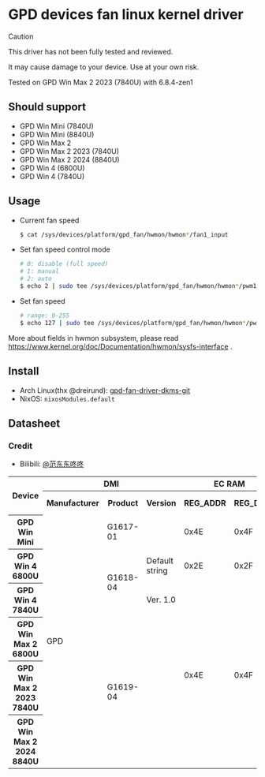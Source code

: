 # GPD devices fan linux kernel driver

> [!CAUTION]
> 
> This driver has not been fully tested and reviewed.
> 
> It may cause damage to your device. Use at your own risk.

Tested on GPD Win Max 2 2023 (7840U) with 6.8.4-zen1

## Should support

- GPD Win Mini (7840U)
- GPD Win Mini (8840U)
- GPD Win Max 2
- GPD Win Max 2 2023 (7840U)
- GPD Win Max 2 2024 (8840U)
- GPD Win 4 (6800U)
- GPD Win 4 (7840U)

## Usage

- Current fan speed
    ```bash
    $ cat /sys/devices/platform/gpd_fan/hwmon/hwmon*/fan1_input
    ```
- Set fan speed control mode
    ```bash
    # 0: disable (full speed)
    # 1: manual
    # 2: auto
    $ echo 2 | sudo tee /sys/devices/platform/gpd_fan/hwmon/hwmon*/pwm1_enable
    ```
- Set fan speed
    ```bash
    # range: 0-255
    $ echo 127 | sudo tee /sys/devices/platform/gpd_fan/hwmon/hwmon*/pwm1
    ```

More about fields in hwmon subsystem, please read https://www.kernel.org/doc/Documentation/hwmon/sysfs-interface .

## Install

- Arch Linux(thx @dreirund): [gpd-fan-driver-dkms-git](https://aur.archlinux.org/packages/gpd-fan-driver-dkms-git)
- NixOS: `nixosModules.default`

## Datasheet

### Credit

- Bilibili: [@范东东咚咚](https://space.bilibili.com/361065271)

<table>
  <col />
  <col span="2" />
  <col />
  <col span="2" />
  <col span="2" />
  <col />
  <col />
  <tr>
    <th rowspan="2">Device</th>
    <th colspan="3">DMI</th>
    <th colspan="2">EC RAM</th>
    <th rowspan="2">Read (rpm)</th>
    <th colspan="3">Write (pwm)</th>
  </tr>
  <tr>
    <th>Manufacturer</th>
    <th>Product</th>
    <th>Version</th>
    <th>REG_ADDR</th>
    <th>REG_DATA</th>
    <th></th>
    <th>Max</th>
    <th>Auto (=0)</th>
  </tr>
  <tr>
    <th>GPD Win Mini</th>
    <td rowspan="6">GPD</td>
    <td>G1617-01</td>
    <td></td>
    <td>0x4E</td>
    <td>0x4F</td>
    <td>0x0478</td>
    <td>0x047A</td>
    <td>244</td>
    <td>0x047A</td>
  </tr>
  <tr>
    <th>GPD Win 4 6800U</th>
    <td rowspan="2">G1618-04</td>
    <td>Default string</td>
    <td>0x2E</td>
    <td>0x2F</td>
    <td>0xC880</td>
    <td>0xC311</td>
    <td>127</td>
    <td>0xC311</td>
  </tr>
  <tr>
    <th>GPD Win 4 7840U</th>
    <td>Ver. 1.0</td>
    <td rowspan="4">0x4E</td>
    <td rowspan="4">0x4F</td>
    <td rowspan="4">0x0218</td>
    <td rowspan="4">0x1809</td>
    <td rowspan="4">184</td>
    <td rowspan="4">0x0275</td>
  </tr>
  <tr>
    <th>GPD Win Max 2 6800U</th>
    <td rowspan="3">G1619-04</td>
    <td></td>
  </tr>
  <tr>
    <th>GPD Win Max 2 2023 7840U</th>
    <td></td>
  </tr>
  <tr>
    <th>GPD Win Max 2 2024 8840U</th>
    <td></td>
  </tr>
</table>
